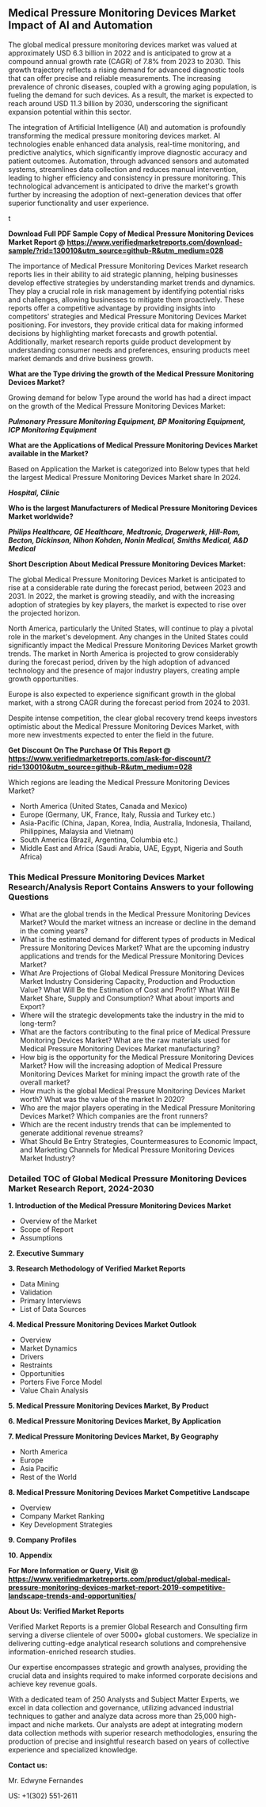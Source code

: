 <h2>Medical Pressure Monitoring Devices Market Impact of AI and Automation</h2><p>The global medical pressure monitoring devices market was valued at approximately USD 6.3 billion in 2022 and is anticipated to grow at a compound annual growth rate (CAGR) of 7.8% from 2023 to 2030. This growth trajectory reflects a rising demand for advanced diagnostic tools that can offer precise and reliable measurements. The increasing prevalence of chronic diseases, coupled with a growing aging population, is fueling the demand for such devices. As a result, the market is expected to reach around USD 11.3 billion by 2030, underscoring the significant expansion potential within this sector.</p><p>The integration of Artificial Intelligence (AI) and automation is profoundly transforming the medical pressure monitoring devices market. AI technologies enable enhanced data analysis, real-time monitoring, and predictive analytics, which significantly improve diagnostic accuracy and patient outcomes. Automation, through advanced sensors and automated systems, streamlines data collection and reduces manual intervention, leading to higher efficiency and consistency in pressure monitoring. This technological advancement is anticipated to drive the market's growth further by increasing the adoption of next-generation devices that offer superior functionality and user experience.</p>t</p><p id="" class=""><strong>Download Full PDF Sample Copy of Medical Pressure Monitoring Devices Market Report @ <a href="https://www.verifiedmarketreports.com/download-sample/?rid=130010&utm_source=github-R&utm_medium=028" target="_blank">https://www.verifiedmarketreports.com/download-sample/?rid=130010&utm_source=github-R&utm_medium=028</a></strong></p><p>The importance of&nbsp;Medical Pressure Monitoring Devices Market research reports lies in their ability to aid strategic planning, helping businesses develop effective strategies by understanding market trends and dynamics. They play a crucial role in risk management by identifying potential risks and challenges, allowing businesses to mitigate them proactively. These reports offer a competitive advantage by providing insights into competitors' strategies and Medical Pressure Monitoring Devices Market positioning. For investors, they provide critical data for making informed decisions by highlighting market forecasts and growth potential. Additionally, market research reports guide product development by understanding consumer needs and preferences, ensuring products meet market demands and drive business growth.</p><p><strong>What are the&nbsp;Type driving the growth of the Medical Pressure Monitoring Devices Market?</strong></p><p id="" class="">Growing demand for below Type around the world has had a direct impact on the growth of the Medical Pressure Monitoring Devices Market:</p><em><strong>Pulmonary Pressure Monitoring Equipment, BP Monitoring Equipment, ICP Monitoring Equipment</strong></em></p><strong>What are the&nbsp;Applications&nbsp;of Medical Pressure Monitoring Devices Market available in the Market?</strong></p><p id="" class="">Based on Application the Market is categorized into Below types that held the largest Medical Pressure Monitoring Devices Market share In 2024.</p><em><strong>Hospital, Clinic</strong></em></p><strong>Who is the largest Manufacturers of Medical Pressure Monitoring Devices Market worldwide?</strong></p><p><em><strong>Philips Healthcare, GE Healthcare, Medtronic, Dragerwerk, Hill-Rom, Becton, Dickinson, Nihon Kohden, Nonin Medical, Smiths Medical, A&D Medical</strong></em></p><p id="" class=""><strong>Short Description About Medical Pressure Monitoring Devices Market:</strong></p><p>The global Medical Pressure Monitoring Devices Market is anticipated to rise at a considerable rate during the forecast period, between 2023 and 2031. In 2022, the market is growing steadily, and with the increasing adoption of strategies by key players, the market is expected to rise over the projected horizon.</p><p>North America, particularly the United States, will continue to play a pivotal role in the market's development. Any changes in the United States could significantly impact the Medical Pressure Monitoring Devices Market growth trends. The market in North America is projected to grow considerably during the forecast period, driven by the high adoption of advanced technology and the presence of major industry players, creating ample growth opportunities.</p><p>Europe is also expected to experience significant growth in the global market, with a strong CAGR during the forecast period from 2024 to 2031.</p><p>Despite intense competition, the clear global recovery trend keeps investors optimistic about the Medical Pressure Monitoring Devices Market, with more new investments expected to enter the field in the future.</p><p id="" class=""><strong>Get Discount On The Purchase Of This Report @ <a href="https://www.verifiedmarketreports.com/ask-for-discount/?rid=130010&utm_source=github-R&utm_medium=028" target="_blank">https://www.verifiedmarketreports.com/ask-for-discount/?rid=130010&utm_source=github-R&utm_medium=028</a></strong></p>Which regions are leading the Medical Pressure Monitoring Devices Market?</p><ul><li>North America (United States, Canada and Mexico)</li><li>Europe (Germany, UK, France, Italy, Russia and Turkey etc.)</li><li>Asia-Pacific (China, Japan, Korea, India, Australia, Indonesia, Thailand, Philippines, Malaysia and Vietnam)</li><li>South America (Brazil, Argentina, Columbia etc.)</li><li>Middle East and Africa (Saudi Arabia, UAE, Egypt, Nigeria and South Africa)</li></ul><h3 id="" class="">This Medical Pressure Monitoring Devices Market Research/Analysis Report Contains Answers to your following Questions</h3><ul><li>What are the global trends in the Medical Pressure Monitoring Devices Market? Would the market witness an increase or decline in the demand in the coming years?</li><li>What is the estimated demand for different types of products in Medical Pressure Monitoring Devices Market? What are the upcoming industry applications and trends for the Medical Pressure Monitoring Devices Market?</li><li>What Are Projections of Global Medical Pressure Monitoring Devices Market Industry Considering Capacity, Production and Production Value? What Will Be the Estimation of Cost and Profit? What Will Be Market Share, Supply and Consumption? What about imports and Export?</li><li>Where will the strategic developments take the industry in the mid to long-term?</li><li>What are the factors contributing to the final price of Medical Pressure Monitoring Devices Market? What are the raw materials used for Medical Pressure Monitoring Devices Market manufacturing?</li><li>How big is the opportunity for the Medical Pressure Monitoring Devices Market? How will the increasing adoption of Medical Pressure Monitoring Devices Market for mining impact the growth rate of the overall market?</li><li>How much is the global Medical Pressure Monitoring Devices Market worth? What was the value of the market In 2020?</li><li>Who are the major players operating in the Medical Pressure Monitoring Devices Market? Which companies are the front runners?</li><li>Which are the recent industry trends that can be implemented to generate additional revenue streams?</li><li>What Should Be Entry Strategies, Countermeasures to Economic Impact, and Marketing Channels for Medical Pressure Monitoring Devices Market Industry?</li></ul><h3 id="" class="">Detailed TOC of Global Medical Pressure Monitoring Devices Market Research Report, 2024-2030</h3><p id="" class=""><strong>1. Introduction of the Medical Pressure Monitoring Devices Market</strong></p><ul><li>Overview of the Market</li><li>Scope of Report</li><li>Assumptions</li></ul><p id="" class=""><strong>2. Executive Summary</strong></p><p id="" class=""><strong>3. Research Methodology of Verified Market Reports</strong></p><ul><li>Data Mining</li><li>Validation</li><li>Primary Interviews</li><li>List of Data Sources</li></ul><p id="" class=""><strong>4. Medical Pressure Monitoring Devices Market Outlook</strong></p><ul><li>Overview</li><li>Market Dynamics</li><li>Drivers</li><li>Restraints</li><li>Opportunities</li><li>Porters Five Force Model</li><li>Value Chain Analysis</li></ul><p id="" class=""><strong>5. Medical Pressure Monitoring Devices Market, By Product</strong></p><p id="" class=""><strong>6. Medical Pressure Monitoring Devices Market, By Application</strong></p><p id="" class=""><strong>7. Medical Pressure Monitoring Devices Market, By Geography</strong></p><ul><li>North America</li><li>Europe</li><li>Asia Pacific</li><li>Rest of the World</li></ul><p id="" class=""><strong>8. Medical Pressure Monitoring Devices Market Competitive Landscape</strong></p><ul><li>Overview</li><li>Company Market Ranking</li><li>Key Development Strategies</li></ul><p id="" class=""><strong>9. Company Profiles</strong></p><p id="" class=""><strong>10. Appendix</strong></p><p id="" class=""><strong>For More Information or Query, Visit @ <a href="https://www.verifiedmarketreports.com/product/global-medical-pressure-monitoring-devices-market-report-2019-competitive-landscape-trends-and-opportunities/" target="_blank">https://www.verifiedmarketreports.com/product/global-medical-pressure-monitoring-devices-market-report-2019-competitive-landscape-trends-and-opportunities/</a></strong></p><p id="" class=""><strong>About Us: Verified Market Reports</strong></p><p id="" class="">Verified Market Reports is a premier Global Research and Consulting firm serving a diverse clientele of over 5000+ global customers. We specialize in delivering cutting-edge analytical research solutions and comprehensive information-enriched research studies.</p><p id="" class="">Our expertise encompasses strategic and growth analyses, providing the crucial data and insights required to make informed corporate decisions and achieve key revenue goals.</p><p id="" class="">With a dedicated team of 250 Analysts and Subject Matter Experts, we excel in data collection and governance, utilizing advanced industrial techniques to gather and analyze data across more than 25,000 high-impact and niche markets. Our analysts are adept at integrating modern data collection methods with superior research methodologies, ensuring the production of precise and insightful research based on years of collective experience and specialized knowledge.</p><p id="" class=""><strong>Contact us:</strong></p><p id="" class="">Mr. Edwyne Fernandes</p><p id="" class="">US: +1(302) 551-2611</p>